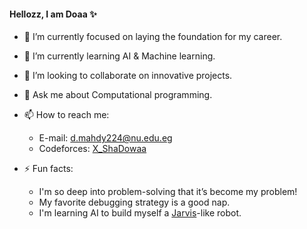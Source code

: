 #### Hellozz, I am Doaa ✨

<!--
**Doaa-Mahdy/Doaa-Mahdy** is a ✨ _special_ ✨ repository because its `README.md` (this file) appears on your GitHub profile.

Here are some ideas to get you started:
-->

- 🔭 I’m currently focused on laying the foundation for my career.
- 🌱 I’m currently learning AI & Machine learning.
- 👯 I’m looking to collaborate on innovative projects.
- 💬 Ask me about Computational programming.
  
- 📫 How to reach me:
  - E-mail: [d.mahdy224@nu.edu.eg](d.mahdy224@nu.edu.eg)
  - Codeforces: [X_ShaDowaa](https://codeforces.com/profile/X_ShaDowaa)
    
- ⚡ Fun facts:
   - I'm so deep into problem-solving that it’s become my problem!
   - My favorite debugging strategy is a good nap.
   - I'm learning AI to build myself a [Jarvis](https://g.co/kgs/cmcVX9J)-like robot. 
